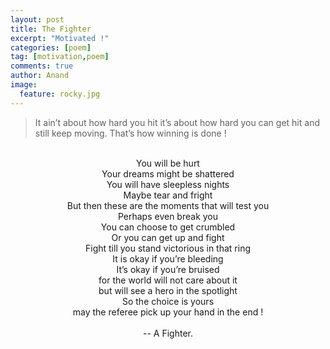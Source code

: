 ```yaml
---
layout: post
title: The Fighter
excerpt: "Motivated !"
categories: [poem]
tag: [motivation,poem]
comments: true
author: Anand
image:
  feature: rocky.jpg
---
```



> It ain’t about how hard you hit it’s about how hard you can get hit and still keep moving. That’s how winning is done !

<br/>


<center>You will be hurt  </center>
<center>Your dreams might be shattered  </center>
<center>You will have sleepless nights  </center>
<center>Maybe tear and fright  </center>
<center>But then these are the moments that will test you  </center>
<center>Perhaps even break you  </center>
<center>You can choose to get crumbled  </center>
<center>Or you can get up and fight  </center>
<center>Fight till you stand victorious in that ring  </center>
<center>It is okay if you’re bleeding  </center>
<center>It’s okay if you’re bruised  </center>
<center>for the world will not care about it  </center>
<center>but will see a hero in the spotlight  </center>
<center>So the choice is yours  </center>
<center>may the referee pick up your hand in the end !  </center>

<br/>

<center>-- A Fighter. <i class="fa fa-hand-rock-o" aria-hidden="true"></i></center>
